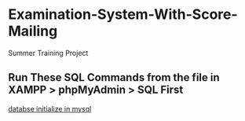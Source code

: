 # Examination-System-With-Score-Mailing
Summer Training Project

## Run These SQL Commands from the file in XAMPP > phpMyAdmin > SQL First
[databse initialize in mysql](/SetEnvironment/databse.sql)

